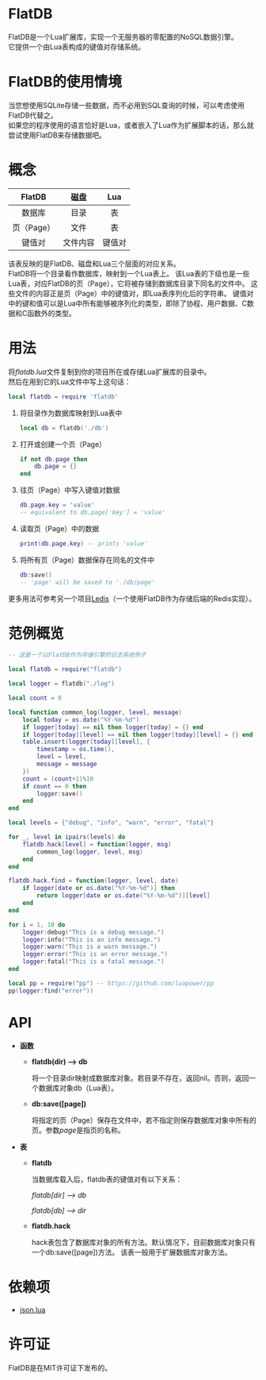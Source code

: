 FlatDB
===========

FlatDB是一个Lua扩展库，实现一个无服务器的零配置的NoSQL数据引擎。<br>
它提供一个由Lua表构成的键值对存储系统。

FlatDB的使用情境
===========

当您想使用SQLite存储一些数据，而不必用到SQL查询的时候，可以考虑使用FlatDB代替之。<br>
如果您的程序使用的语言恰好是Lua，或者嵌入了Lua作为扩展脚本的话，那么就尝试使用FlatDB来存储数据吧。

概念
==========

|     FlatDB     |     磁盘     |   Lua      |
|:--------------:|:------------:|:----------:|
| 数据库         | 目录        | 表         |
| 页（Page）     | 文件          | 表         |
| 键值对         | 文件内容      | 键值对     |

该表反映的是FlatDB、磁盘和Lua三个层面的对应关系。<br>
FlatDB将一个目录看作数据库，映射到一个Lua表上。
该Lua表的下级也是一些Lua表，对应FlatDB的页（Page），它将被存储到数据库目录下同名的文件中。
这些文件的内容正是页（Page）中的键值对，即Lua表序列化后的字符串。
键值对中的键和值可以是Lua中所有能够被序列化的类型，即除了协程、用户数据、C数据和C函数外的类型。

用法
==========

将*flatdb.lua*文件复制到你的项目所在或存储Lua扩展库的目录中。<br>
然后在用到它的Lua文件中写上这句话：
```lua
local flatdb = require 'flatdb'
```

1. 将目录作为数据库映射到Lua表中

    ```lua
    local db = flatdb('./db')
    ```

2. 打开或创建一个页（Page）

    ```lua
    if not db.page then
    	db.page = {}
    end
    ```

3. 往页（Page）中写入键值对数据

    ```lua
    db.page.key = 'value'
    -- equivalent to db.page['key'] = 'value'
    ```

4. 读取页（Page）中的数据

    ```lua
    print(db.page.key) -- prints 'value'
    ```

5. 将所有页（Page）数据保存在同名的文件中

    ```lua
    db:save()
    -- 'page' will be saved to './db/page'
    ```

更多用法可参考另一个项目[Ledis](https://github.com/uleelx/ledis)（一个使用FlatDB作为存储后端的Redis实现）。

范例概览
==========

```lua
-- 这是一个以FlatDB作为存储引擎的日志系统例子

local flatdb = require("flatdb")

local logger = flatdb("./log")

local count = 0

local function common_log(logger, level, message)
	local today = os.date("%Y-%m-%d")
	if logger[today] == nil then logger[today] = {} end
	if logger[today][level] == nil then logger[today][level] = {} end
	table.insert(logger[today][level], {
		timestamp = os.time(),
		level = level,
		message = message
	})
	count = (count+1)%10
	if count == 0 then
		logger:save()
	end
end

local levels = {"debug", "info", "warn", "error", "fatal"}

for _, level in ipairs(levels) do
	flatdb.hack[level] = function(logger, msg)
		common_log(logger, level, msg)
	end
end

flatdb.hack.find = function(logger, level, date)
	if logger[date or os.date("%Y-%m-%d")] then
		return logger[date or os.date("%Y-%m-%d")][level]
	end
end

for i = 1, 10 do
	logger:debug("This is a debug message.")
	logger:info("This is an info message.")
	logger:warn("This is a warn message.")
	logger:error("This is an error message.")
	logger:fatal("This is a fatal message.")
end

local pp = require("pp") -- https://github.com/luapower/pp
pp(logger:find("error"))

```

API
==========

- **函数**

  - **flatdb(dir) --> db**

      将一个目录dir映射成数据库对象。若目录不存在，返回nil。否则，返回一个数据库对象db（Lua表）。

  - **db:save([page])**

      将指定的页（Page）保存在文件中，若不指定则保存数据库对象中所有的页。参数*page*是指页的名称。

- **表**

  - **flatdb**

      当数据库载入后，flatdb表的键值对有以下关系：

      *flatdb[dir] --> db*

      *flatdb[db] --> dir*

  - **flatdb.hack**

      hack表包含了数据库对象的所有方法。默认情况下，目前数据库对象只有一个db:save([page])方法。
      该表一般用于扩展数据库对象方法。

依赖项
=======

- [json.lua](https://github.com/rxi/json.lua)

许可证
=======

FlatDB是在MIT许可证下发布的。
